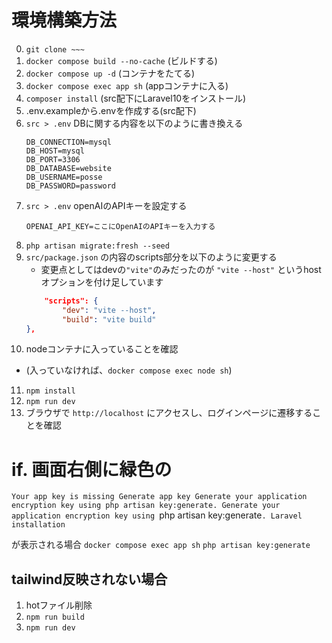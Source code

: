 # 環境構築方法
0. `git clone ~~~`
1. `docker compose build --no-cache` (ビルドする)
2. `docker compose up -d` (コンテナをたてる)
3. `docker compose exec app sh` (appコンテナに入る)
4. `composer install` (src配下にLaravel10をインストール)
5. .env.exampleから.envを作成する(src配下)
6. `src > .env` DBに関する内容を以下のように書き換える
    ```
    DB_CONNECTION=mysql
    DB_HOST=mysql
    DB_PORT=3306
    DB_DATABASE=website
    DB_USERNAME=posse
    DB_PASSWORD=password
    ```
7. `src > .env` openAIのAPIキーを設定する
    ```
    OPENAI_API_KEY=ここにOpenAIのAPIキーを入力する
    ```
8. `php artisan migrate:fresh --seed`
9. `src/package.json` の内容のscripts部分を以下のように変更する
    - 変更点としてはdevの`"vite"`のみだったのが `"vite --host"` というhostオプションを付け足しています
    ```json
        "scripts": {
            "dev": "vite --host",
            "build": "vite build"
    },
    ```
10. nodeコンテナに入っていることを確認
   - (入っていなければ、`docker compose exec node sh`)
11. `npm install`
12. `npm run dev`
13. ブラウザで `http://localhost` にアクセスし、ログインページに遷移することを確認

# if. 画面右側に緑色の
`Your app key is missing
Generate app key
Generate your application encryption key using php artisan key:generate.
Generate your application encryption key using `php artisan key:generate`.
Laravel installation`

が表示される場合
`docker compose exec app sh`
`php artisan key:generate` 

## tailwind反映されない場合
1. hotファイル削除
2. `npm run build`
3. `npm run dev`
